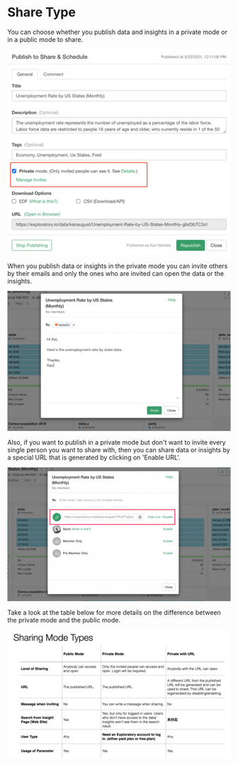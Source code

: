 # Share Type

You can choose whether you publish data and insights in a private mode or in a public mode to share.

![](images/share-dialog-en.png)

When you publish data or insights in the private mode you can invite others by their emails and only the ones who are invited can open the data or the insights.

![](images/share-invite-dialog-en.png)

Also, if you want to publish in a private mode but don't want to invite every single person you want to share with, then you can share data or insights by a special URL that is generated by clicking on 'Enable URL'.

![](images/share-via-url-en.png)

Take a look at the table below for more details on the difference between the private mode and the public mode.

![](images/share-type-en.png)

